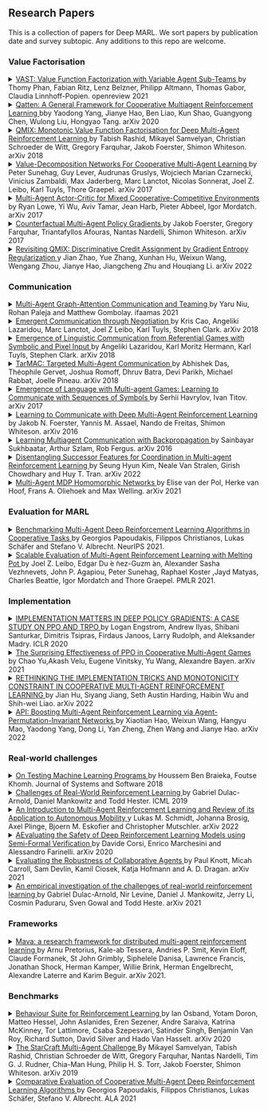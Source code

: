 ## Research Papers

This is a collection of papers for Deep MARL. We sort papers by publication date and survey subtopic. Any additions to this repo are welcome.

### Value Factorisation

<details> <summary> <a href="https://openreview.net/pdf?id=hyJKKIhfxxT"> VAST: Value Function Factorization with Variable Agent Sub-Teams </a>by Thomy Phan, Fabian Ritz, Lenz Belzner, Philipp Altmann, Thomas Gabor, Claudia Linnhoff-Popien. openreview 2021 <a href="https://www.Summary.so/instadeep/Multiagent-Learning-Basics-Challenges-and-Prospect-21cb7b4294b84a4188cafd184a3deed8">   </a> </summary>  TODO: add abstract <br> - </details>

<details> <summary> <a href="https://arxiv.org/pdf/2002.03939.pdf"> Qatten: A General Framework for Cooperative Multiagent Reinforcement Learning </a>bby Yaodong Yang, Jianye Hao, Ben Liao, Kun Shao, Guangyong Chen, Wulong Liu, Hongyao Tang. arXiv 2020 <a href="https://www.Summary.so/instadeep/Multiagent-Learning-Basics-Challenges-and-Prospect-21cb7b4294b84a4188cafd184a3deed8">   </a> </summary>  TODO: add abstract <br> - </details>

<details> <summary> <a href="https://arxiv.org/pdf/1803.11485.pdf"> QMIX: Monotonic Value Function Factorisation for Deep Multi-Agent Reinforcement Learning </a>by Tabish Rashid, Mikayel Samvelyan, Christian Schroeder de Witt, Gregory Farquhar, Jakob Foerster, Shimon Whiteson. arXiv 2018 <a href="https://www.Summary.so/instadeep/Multiagent-Learning-Basics-Challenges-and-Prospect-21cb7b4294b84a4188cafd184a3deed8">   </a> </summary>  TODO: add abstract <br> - </details>

<details> <summary> <a href="https://arxiv.org/pdf/1706.05296.pdf"> Value-Decomposition Networks For Cooperative Multi-Agent Learning </a>by Peter Sunehag, Guy Lever, Audrunas Gruslys, Wojciech Marian Czarnecki, Vinicius Zambaldi, Max Jaderberg, Marc Lanctot, Nicolas Sonnerat, Joel Z. Leibo, Karl Tuyls, Thore Graepel. arXiv 2017 <a href="https://www.Summary.so/instadeep/Multiagent-Learning-Basics-Challenges-and-Prospect-21cb7b4294b84a4188cafd184a3deed8">   </a> </summary>  TODO: add abstract <br> - </details>

<details> <summary> <a href="https://arxiv.org/pdf/1706.02275.pdf"> Multi-Agent Actor-Critic for Mixed Cooperative-Competitive Environments </a>by Ryan Lowe, Yi Wu, Aviv Tamar, Jean Harb, Pieter Abbeel, Igor Mordatch. arXiv 2017 <a href="https://www.Summary.so/instadeep/Multiagent-Learning-Basics-Challenges-and-Prospect-21cb7b4294b84a4188cafd184a3deed8">   </a> </summary>  TODO: add abstract <br> - </details>

<details> <summary> <a href="https://arxiv.org/pdf/1705.08926.pdf"> Counterfactual Multi-Agent Policy Gradients </a>by Jakob Foerster, Gregory Farquhar, Triantafyllos Afouras, Nantas Nardelli, Shimon Whiteson. arXiv 2017 <a href="https://www.Summary.so/instadeep/Multiagent-Learning-Basics-Challenges-and-Prospect-21cb7b4294b84a4188cafd184a3deed8">   </a> </summary>  TODO: add abstract <br> - </details>

<details> <summary> <a href="https://arxiv.org/abs/2202.04427"> Revisiting QMIX: Discriminative Credit Assignment by Gradient Entropy Regularization </a>y Jian Zhao, Yue Zhang, Xunhan Hu, Weixun Wang, Wengang Zhou, Jianye Hao, Jiangcheng Zhu and Houqiang Li. arXiv 2022 <a href="https://www.Summary.so/instadeep/Multiagent-Learning-Basics-Challenges-and-Prospect-21cb7b4294b84a4188cafd184a3deed8">   </a> </summary>  TODO: add abstract <br> - </details>

### Communication

<details> <summary> <a href="https://www.ifaamas.org/Proceedings/aamas2021/pdfs/p964.pdf"> Multi-Agent Graph-Attention Communication and Teaming </a>by Yaru Niu, Rohan Paleja and Matthew Gombolay. ifaamas 2021 <a href="https://www.Summary.so/instadeep/Multiagent-Learning-Basics-Challenges-and-Prospect-21cb7b4294b84a4188cafd184a3deed8">   </a> </summary>  TODO: add abstract <br> - </details>

<details> <summary> <a href="https://arxiv.org/pdf/1804.03980"> Emergent Communication through Negotiation </a>by Kris Cao, Angeliki Lazaridou, Marc Lanctot, Joel Z Leibo, Karl Tuyls, Stephen Clark. arXiv 2018 <a href="https://www.Summary.so/instadeep/Multiagent-Learning-Basics-Challenges-and-Prospect-21cb7b4294b84a4188cafd184a3deed8">   </a> </summary>  TODO: add abstract <br> - </details>

<details> <summary> <a href="https://arxiv.org/pdf/1804.03984"> Emergence of Linguistic Communication from Referential Games with Symbolic and Pixel Input </a>by Angeliki Lazaridou, Karl Moritz Hermann, Karl Tuyls, Stephen Clark. arXiv 2018 <a href="https://www.Summary.so/instadeep/Multiagent-Learning-Basics-Challenges-and-Prospect-21cb7b4294b84a4188cafd184a3deed8">   </a> </summary>  TODO: add abstract <br> - </details>

<details> <summary> <a href="https://arxiv.org/pdf/1810.11187.pdf"> TarMAC: Targeted Multi-Agent Communication </a>by Abhishek Das, Théophile Gervet, Joshua Romoff, Dhruv Batra, Devi Parikh, Michael Rabbat, Joelle Pineau. arXiv 2018<a href="https://www.Summary.so/instadeep/Multiagent-Learning-Basics-Challenges-and-Prospect-21cb7b4294b84a4188cafd184a3deed8">   </a> </summary>  TODO: add abstract <br> - </details>

<details> <summary> <a href="https://arxiv.org/pdf/1705.11192"> Emergence of Language with Multi-agent Games: Learning to Communicate with Sequences of Symbols </a>by Serhii Havrylov, Ivan Titov. arXiv 2017<a href="https://www.Summary.so/instadeep/Multiagent-Learning-Basics-Challenges-and-Prospect-21cb7b4294b84a4188cafd184a3deed8">   </a> </summary>  TODO: add abstract <br> - </details>

<details> <summary> <a href="https://arxiv.org/pdf/1605.06676.pdf"> Learning to Communicate with Deep Multi-Agent Reinforcement Learning </a>by Jakob N. Foerster, Yannis M. Assael, Nando de Freitas, Shimon Whiteson. arXiv 2016<a href="https://www.Summary.so/instadeep/Multiagent-Learning-Basics-Challenges-and-Prospect-21cb7b4294b84a4188cafd184a3deed8">   </a> </summary>  TODO: add abstract <br> - </details>

<details> <summary> <a href="https://arxiv.org/pdf/1605.07736.pdf"> Learning Multiagent Communication with Backpropagation </a>by Sainbayar Sukhbaatar, Arthur Szlam, Rob Fergus. arXiv 2016<a href="https://www.Summary.so/instadeep/Multiagent-Learning-Basics-Challenges-and-Prospect-21cb7b4294b84a4188cafd184a3deed8">   </a> </summary>  TODO: add abstract <br> - </details>

<details> <summary> <a href="https://arxiv.org/abs/2202.07741"> Disentangling Successor Features for Coordination in Multi-agent Reinforcement Learning </a>by Seung Hyun Kim, Neale Van Stralen, Girish Chowdhary and Huy T. Tran. arXiv 2022<a href="https://www.Summary.so/instadeep/Multiagent-Learning-Basics-Challenges-and-Prospect-21cb7b4294b84a4188cafd184a3deed8">   </a> </summary>  TODO: add abstract <br> - </details>

<details> <summary> <a href="https://arxiv.org/abs/2110.04495"> Multi-Agent MDP Homomorphic Networks </a>by Elise van der Pol, Herke van Hoof, Frans A. Oliehoek and Max Welling. arXiv 2021<a href="https://www.Summary.so/instadeep/Multiagent-Learning-Basics-Challenges-and-Prospect-21cb7b4294b84a4188cafd184a3deed8">   </a> </summary>  TODO: add abstract <br> - </details>

### Evaluation for MARL

<details> <summary> <a href="https://arxiv.org/pdf/2006.07869.pdf"> Benchmarking Multi-Agent Deep Reinforcement Learning Algorithms in Cooperative Tasks </a>by Georgios Papoudakis, Filippos Christianos,  Lukas Schäfer and Stefano V. Albrecht. NeurIPS 2021. <a href="https://www.Summary.so/instadeep/Multiagent-Learning-Basics-Challenges-and-Prospect-21cb7b4294b84a4188cafd184a3deed8">   </a> </summary>  TODO: add abstract <br> - </details>

<details> <summary> <a href="https://arxiv.org/pdf/2006.07869.pdf"> Scalable Evaluation of Multi-Agent Reinforcement Learning with Melting Pot </a>by Joel Z. Leibo, Edgar Du ́e ̃nez-Guzm ́an, Alexander Sasha Vezhnevets, John P. Agapiou, Peter Sunehag, Raphael Koster ,Jayd Matyas, Charles Beattie, Igor Mordatch and Thore Graepel. PMLR 2021. <a href="https://www.Summary.so/instadeep/Multiagent-Learning-Basics-Challenges-and-Prospect-21cb7b4294b84a4188cafd184a3deed8">   </a> </summary>  TODO: add abstract <br> - </details>

### Implementation

<details> <summary> <a href="https://arxiv.org/pdf/2005.12729.pdf"> IMPLEMENTATION MATTERS IN DEEP POLICY GRADIENTS: A CASE STUDY ON PPO AND TRPO </a>by Logan Engstrom, Andrew Ilyas, Shibani Santurkar, Dimitris Tsipras, Firdaus Janoos, Larry Rudolph, and Aleksander Madry. ICLR 2020 <a href="https://www.Summary.so/instadeep/Multiagent-Learning-Basics-Challenges-and-Prospect-21cb7b4294b84a4188cafd184a3deed8">   </a> </summary>  TODO: add abstract <br> - </details>

<details> <summary> <a href="https://arxiv.org/pdf/2103.01955.pdf"> The Surprising Effectiveness of PPO in Cooperative Multi-Agent Games </a>by Chao Yu,Akash Velu, Eugene Vinitsky, Yu Wang, Alexandre Bayen. arXiv 2021 <a href="https://www.Summary.so/instadeep/Multiagent-Learning-Basics-Challenges-and-Prospect-21cb7b4294b84a4188cafd184a3deed8">   </a> </summary>  TODO: add abstract <br> - </details>

<details> <summary> <a href="https://arxiv.org/pdf/2102.03479.pdf"> RETHINKING THE IMPLEMENTATION TRICKS AND MONOTONICITY CONSTRAINT IN COOPERATIVE MULTI-AGENT REINFORCEMENT LEARNING </a>by Jian Hu, Siyang Jiang, Seth Austin Harding, Haibin Wu and Shih-wei Liao. arXiv 2022 <a href="https://www.Summary.so/instadeep/Multiagent-Learning-Basics-Challenges-and-Prospect-21cb7b4294b84a4188cafd184a3deed8">   </a> </summary>  TODO: add abstract <br> - </details>

<details> <summary> <a href="https://arxiv.org/abs/2203.05285"> API: Boosting Multi-Agent Reinforcement Learning via Agent-Permutation-Invariant Networks </a>by Xiaotian Hao, Weixun Wang, Hangyu Mao, Yaodong Yang, Dong Li, Yan Zheng, Zhen Wang and Jianye Hao. arXiv 2022 <a href="https://www.Summary.so/instadeep/Multiagent-Learning-Basics-Challenges-and-Prospect-21cb7b4294b84a4188cafd184a3deed8">   </a> </summary>  TODO: add abstract <br> - </details>

### Real-world challenges

<details> <summary> <a href="https://arxiv.org/pdf/1812.02257.pdf"> On Testing Machine Learning Programs </a>by Houssem Ben Braieka, Foutse Khomh. Journal of Systems and Software 2018 <a href="https://www.Summary.so/instadeep/Multiagent-Learning-Basics-Challenges-and-Prospect-21cb7b4294b84a4188cafd184a3deed8">   </a> </summary>  TODO: add abstract <br> - </details>

<details> <summary> <a href="https://arxiv.org/pdf/1904.12901.pdf"> Challenges of Real-World Reinforcement Learning </a>by Gabriel Dulac-Arnold, Daniel Mankowitz and Todd Hester. ICML 2019 <a href="https://www.Summary.so/instadeep/Multiagent-Learning-Basics-Challenges-and-Prospect-21cb7b4294b84a4188cafd184a3deed8">   </a> </summary>  TODO: add abstract <br> - </details>

<details> <summary> <a href="https://arxiv.org/abs/2203.07676"> An Introduction to Multi-Agent Reinforcement Learning and Review of its Application to Autonomous Mobility </a>y Lukas M. Schmidt, Johanna Brosig, Axel Plinge, Bjoern M. Eskofier and Christopher Mutschler. arXiv 2022 <a href="https://www.Summary.so/instadeep/Multiagent-Learning-Basics-Challenges-and-Prospect-21cb7b4294b84a4188cafd184a3deed8">   </a> </summary>  TODO: add abstract <br> - </details>

<details> <summary> <a href="https://arxiv.org/pdf/2010.09387.pdf"> AEvaluating the Safety of Deep Reinforcement Learning Models using Semi-Formal Verification </a>by Davide Corsi, Enrico Marchesini and Alessandro Farinelli. arXiv 2020 <a href="https://www.Summary.so/instadeep/Multiagent-Learning-Basics-Challenges-and-Prospect-21cb7b4294b84a4188cafd184a3deed8">   </a> </summary>  TODO: add abstract <br> - </details>

<details> <summary> <a href="https://arxiv.org/pdf/2101.05507.pdf"> Evaluating the Robustness of Collaborative Agents </a>by Paul Knott, Micah Carroll, Sam Devlin, Kamil Ciosek, Katja Hofmann and A. D. Dragan. arXiv 2021 <a href="https://www.Summary.so/instadeep/Multiagent-Learning-Basics-Challenges-and-Prospect-21cb7b4294b84a4188cafd184a3deed8">   </a> </summary>  TODO: add abstract <br> - </details>

<details> <summary> <a href="https://arxiv.org/pdf/2003.11881.pdf"> An empirical investigation of the challenges of real-world reinforcement learning </a>by Gabriel Dulac-Arnold, Nir Levine, Daniel J. Mankowitz, Jerry Li, Cosmin Paduraru, Sven Gowal and Todd Heste. arXiv 2021 <a href="https://www.Summary.so/instadeep/Multiagent-Learning-Basics-Challenges-and-Prospect-21cb7b4294b84a4188cafd184a3deed8">   </a> </summary>  TODO: add abstract <br> - </details>

### Frameworks

<details> <summary> <a href="https://arxiv.org/pdf/2107.01460.pdf"> Mava: a research framework for distributed multi-agent reinforcement learning </a>by Arnu Pretorius, Kale-ab Tessera, Andries P. Smit, Kevin Eloff, Claude Formanek, St John Grimbly, Siphelele Danisa, Lawrence Francis, Jonathan Shock, Herman Kamper, Willie Brink, Herman Engelbrecht, Alexandre Laterre and Karim Beguir. arXiv 2021. <a href="https://www.Summary.so/instadeep/Multiagent-Learning-Basics-Challenges-and-Prospect-21cb7b4294b84a4188cafd184a3deed8">   </a> </summary>  TODO: add abstract <br> - </details>

### Benchmarks

<details> <summary> <a href="https://arxiv.org/pdf/1908.03568.pdf"> Behaviour Suite for Reinforcement Learning </a>by Ian Osband, Yotam Doron, Matteo Hessel, John Aslanides, Eren Sezener, Andre Saraiva, Katrina McKinney, Tor Lattimore, Csaba Szepesvari, Satinder Singh, Benjamin Van Roy, Richard Sutton, David Silver and Hado Van Hasselt. arXiv 2020 <a href="https://www.Summary.so/instadeep/Multiagent-Learning-Basics-Challenges-and-Prospect-21cb7b4294b84a4188cafd184a3deed8"></a> </summary>  TODO: add abstract <br> - </details>

<details> <summary> <a href="https://arxiv.org/abs/1902.04043"> The StarCraft Multi-Agent Challenge </a>By Mikayel Samvelyan, Tabish Rashid, Christian Schroeder de Witt, Gregory Farquhar, Nantas Nardelli, Tim G. J. Rudner, Chia-Man Hung, Philip H. S. Torr, Jakob Foerster, Shimon Whiteson. arXiv 2019 <a href="https://www.Summary.so/instadeep/Multiagent-Learning-Basics-Challenges-and-Prospect-21cb7b4294b84a4188cafd184a3deed8"> </a> </summary>  TODO: add abstract <br> - </details>

<details> <summary> <a href="https://ala2021.vub.ac.be/papers/ALA2021_paper_44.pdf"> Comparative Evaluation of Cooperative Multi-Agent Deep Reinforcement Learning Algorithms </a>by Georgios Papoudakis, Filippos Christianos, Lukas Schäfer, Stefano V. Albrecht. ALA 2021 <a href="https://www.Summary.so/instadeep/Multiagent-Learning-Basics-Challenges-and-Prospect-21cb7b4294b84a4188cafd184a3deed8"> </a> </summary>  TODO: add abstract <br> - </details>
